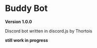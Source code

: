 # Buddy Bot

**Version 1.0.0**

Discord bot written in discord.js by Thortois

**still work in progress**
